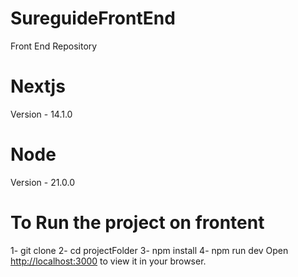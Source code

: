 # SureguideFrontEnd

Front End Repository 

# Nextjs
Version - 14.1.0

# Node 
Version - 21.0.0

# To Run the project on frontent 
1- git clone <github url>
2- cd projectFolder
3- npm install 
4- npm run dev
Open [http://localhost:3000](http://localhost:3000) to view it in your browser.

